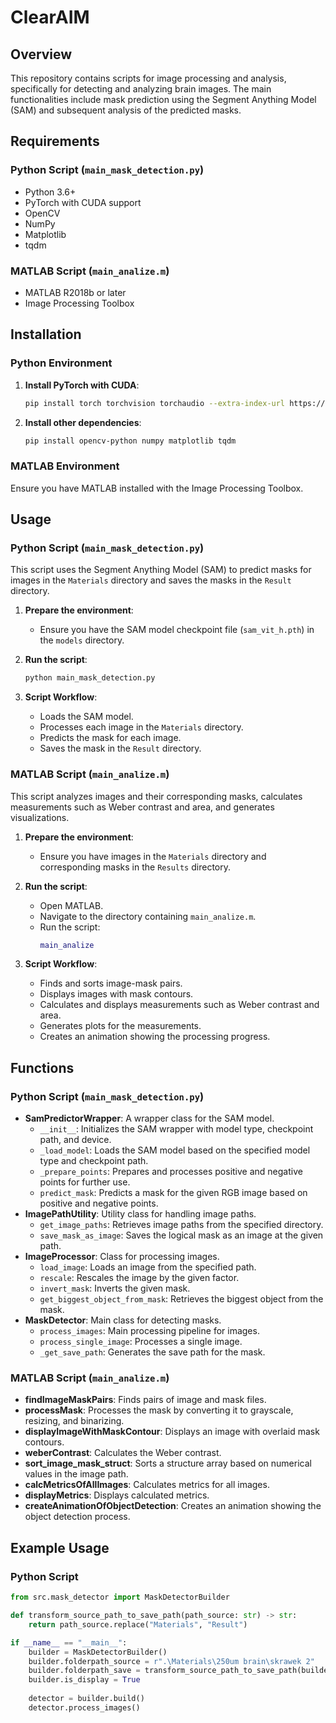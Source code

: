 # ClearAIM

## Overview

This repository contains scripts for image processing and analysis, specifically for detecting and analyzing brain images. The main functionalities include mask prediction using the Segment Anything Model (SAM) and subsequent analysis of the predicted masks.

## Requirements

### Python Script (`main_mask_detection.py`)

- Python 3.6+
- PyTorch with CUDA support
- OpenCV
- NumPy
- Matplotlib
- tqdm

### MATLAB Script (`main_analize.m`)

- MATLAB R2018b or later
- Image Processing Toolbox

## Installation

### Python Environment

1. **Install PyTorch with CUDA**:
    ```sh
    pip install torch torchvision torchaudio --extra-index-url https://download.pytorch.org/whl/cu117
    ```

2. **Install other dependencies**:
    ```sh
    pip install opencv-python numpy matplotlib tqdm
    ```

### MATLAB Environment

Ensure you have MATLAB installed with the Image Processing Toolbox.

## Usage

### Python Script (`main_mask_detection.py`)

This script uses the Segment Anything Model (SAM) to predict masks for images in the `Materials` directory and saves the masks in the `Result` directory.

1. **Prepare the environment**:
    - Ensure you have the SAM model checkpoint file (`sam_vit_h.pth`) in the `models` directory.

2. **Run the script**:
    ```sh
    python main_mask_detection.py
    ```

3. **Script Workflow**:
    - Loads the SAM model.
    - Processes each image in the `Materials` directory.
    - Predicts the mask for each image.
    - Saves the mask in the `Result` directory.

### MATLAB Script (`main_analize.m`)

This script analyzes images and their corresponding masks, calculates measurements such as Weber contrast and area, and generates visualizations.

1. **Prepare the environment**:
    - Ensure you have images in the `Materials` directory and corresponding masks in the `Results` directory.

2. **Run the script**:
    - Open MATLAB.
    - Navigate to the directory containing `main_analize.m`.
    - Run the script:
      ```matlab
      main_analize
      ```

3. **Script Workflow**:
    - Finds and sorts image-mask pairs.
    - Displays images with mask contours.
    - Calculates and displays measurements such as Weber contrast and area.
    - Generates plots for the measurements.
    - Creates an animation showing the processing progress.

## Functions

### Python Script (`main_mask_detection.py`)

- **SamPredictorWrapper**: A wrapper class for the SAM model.
  - `__init__`: Initializes the SAM wrapper with model type, checkpoint path, and device.
  - `_load_model`: Loads the SAM model based on the specified model type and checkpoint path.
  - `_prepare_points`: Prepares and processes positive and negative points for further use.
  - `predict_mask`: Predicts a mask for the given RGB image based on positive and negative points.
- **ImagePathUtility**: Utility class for handling image paths.
  - `get_image_paths`: Retrieves image paths from the specified directory.
  - `save_mask_as_image`: Saves the logical mask as an image at the given path.
- **ImageProcessor**: Class for processing images.
  - `load_image`: Loads an image from the specified path.
  - `rescale`: Rescales the image by the given factor.
  - `invert_mask`: Inverts the given mask.
  - `get_biggest_object_from_mask`: Retrieves the biggest object from the mask.
- **MaskDetector**: Main class for detecting masks.
  - `process_images`: Main processing pipeline for images.
  - `process_single_image`: Processes a single image.
  - `_get_save_path`: Generates the save path for the mask.

### MATLAB Script (`main_analize.m`)

- **findImageMaskPairs**: Finds pairs of image and mask files.
- **processMask**: Processes the mask by converting it to grayscale, resizing, and binarizing.
- **displayImageWithMaskContour**: Displays an image with overlaid mask contours.
- **weberContrast**: Calculates the Weber contrast.
- **sort_image_mask_struct**: Sorts a structure array based on numerical values in the image path.
- **calcMetricsOfAllImages**: Calculates metrics for all images.
- **displayMetrics**: Displays calculated metrics.
- **createAnimationOfObjectDetection**: Creates an animation showing the object detection process.

## Example Usage

### Python Script

```python
from src.mask_detector import MaskDetectorBuilder

def transform_source_path_to_save_path(path_source: str) -> str:
    return path_source.replace("Materials", "Result")

if __name__ == "__main__":
    builder = MaskDetectorBuilder()
    builder.folderpath_source = r".\Materials\250um brain\skrawek 2"
    builder.folderpath_save = transform_source_path_to_save_path(builder.folderpath_source)
    builder.is_display = True
    
    detector = builder.build()
    detector.process_images()
